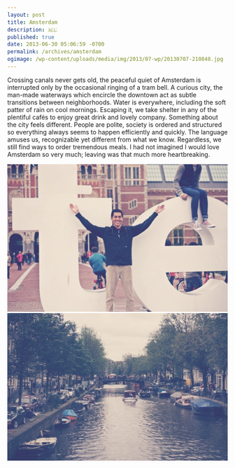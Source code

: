 ```yaml
---
layout: post
title: Amsterdam
description: 🇳🇱
published: true
date: 2013-06-30 05:06:59 -0700
permalink: /archives/amsterdam
ogimage: /wp-content/uploads/media/img/2013/07-wp/20130707-210848.jpg
---
```

Crossing canals never gets old, the peaceful quiet of Amsterdam is interrupted only by the occasional ringing of a tram bell. A curious city, the man-made waterways which encircle the downtown act as subtle transitions between neighborhoods. Water is everywhere, including the soft patter of rain on cool mornings. Escaping it, we take shelter in any of the plentiful cafés to enjoy great drink and lovely company. Something about the city feels different. People are polite, society is ordered and structured so everything always seems to happen efficiently and quickly. The language amuses us, recognizable yet different from what we know. Regardless, we still find ways to order tremendous meals. I had not imagined I would love Amsterdam so very much; leaving was that much more heartbreaking.

![Tye in front of Amsterdam letters][1] 
![Canal][2]

 [1]: /wp-content/uploads/media/img/2013/07-wp/20130707-210848.jpg
 [2]: /wp-content/uploads/media/img/2013/07-wp/20130707-210854.jpg